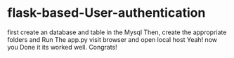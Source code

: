 # flask-based-User-authentication

first create an database and table in the Mysql
Then, create the appropriate folders 
and Run The app.py
visit browser and open local host 
Yeah! now you Done it its worked well. Congrats!

